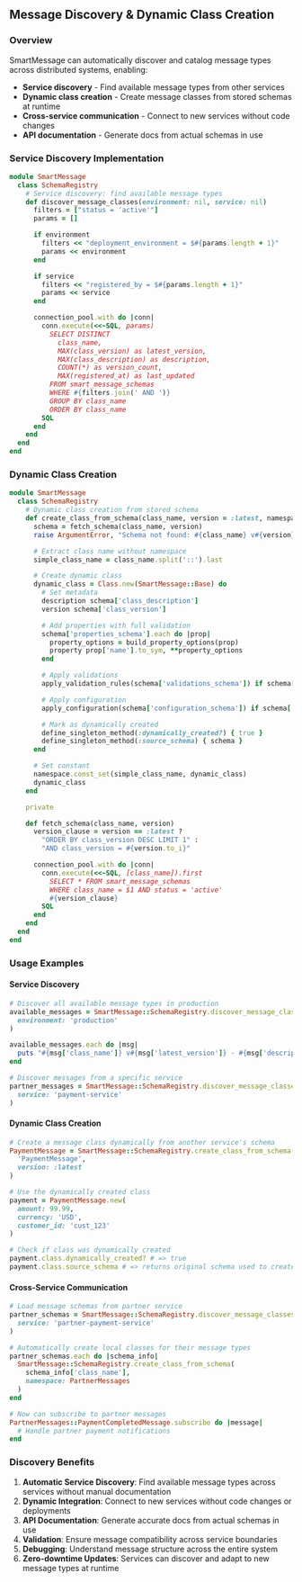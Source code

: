## Message Discovery & Dynamic Class Creation

### Overview

SmartMessage can automatically discover and catalog message types across distributed systems, enabling:

- **Service discovery** - Find available message types from other services
- **Dynamic class creation** - Create message classes from stored schemas at runtime
- **Cross-service communication** - Connect to new services without code changes
- **API documentation** - Generate docs from actual schemas in use

### Service Discovery Implementation

```ruby
module SmartMessage
  class SchemaRegistry
    # Service discovery: find available message types
    def discover_message_classes(environment: nil, service: nil)
      filters = ["status = 'active'"]
      params = []

      if environment
        filters << "deployment_environment = $#{params.length + 1}"
        params << environment
      end

      if service
        filters << "registered_by = $#{params.length + 1}"
        params << service
      end

      connection_pool.with do |conn|
        conn.execute(<<~SQL, params)
          SELECT DISTINCT
            class_name,
            MAX(class_version) as latest_version,
            MAX(class_description) as description,
            COUNT(*) as version_count,
            MAX(registered_at) as last_updated
          FROM smart_message_schemas
          WHERE #{filters.join(' AND ')}
          GROUP BY class_name
          ORDER BY class_name
        SQL
      end
    end
  end
end
```

### Dynamic Class Creation

```ruby
module SmartMessage
  class SchemaRegistry
    # Dynamic class creation from stored schema
    def create_class_from_schema(class_name, version = :latest, namespace = Object)
      schema = fetch_schema(class_name, version)
      raise ArgumentError, "Schema not found: #{class_name} v#{version}" unless schema

      # Extract class name without namespace
      simple_class_name = class_name.split('::').last

      # Create dynamic class
      dynamic_class = Class.new(SmartMessage::Base) do
        # Set metadata
        description schema['class_description']
        version schema['class_version']

        # Add properties with full validation
        schema['properties_schema'].each do |prop|
          property_options = build_property_options(prop)
          property prop['name'].to_sym, **property_options
        end

        # Apply validations
        apply_validation_rules(schema['validations_schema']) if schema['validations_schema']

        # Apply configuration
        apply_configuration(schema['configuration_schema']) if schema['configuration_schema']

        # Mark as dynamically created
        define_singleton_method(:dynamically_created?) { true }
        define_singleton_method(:source_schema) { schema }
      end

      # Set constant
      namespace.const_set(simple_class_name, dynamic_class)
      dynamic_class
    end

    private

    def fetch_schema(class_name, version)
      version_clause = version == :latest ?
        "ORDER BY class_version DESC LIMIT 1" :
        "AND class_version = #{version.to_i}"

      connection_pool.with do |conn|
        conn.execute(<<~SQL, [class_name]).first
          SELECT * FROM smart_message_schemas
          WHERE class_name = $1 AND status = 'active'
          #{version_clause}
        SQL
      end
    end
  end
end
```

### Usage Examples

#### Service Discovery
```ruby
# Discover all available message types in production
available_messages = SmartMessage::SchemaRegistry.discover_message_classes(
  environment: 'production'
)

available_messages.each do |msg|
  puts "#{msg['class_name']} v#{msg['latest_version']} - #{msg['description']}"
end

# Discover messages from a specific service
partner_messages = SmartMessage::SchemaRegistry.discover_message_classes(
  service: 'payment-service'
)
```

#### Dynamic Class Creation
```ruby
# Create a message class dynamically from another service's schema
PaymentMessage = SmartMessage::SchemaRegistry.create_class_from_schema(
  'PaymentMessage',
  version: :latest
)

# Use the dynamically created class
payment = PaymentMessage.new(
  amount: 99.99,
  currency: 'USD',
  customer_id: 'cust_123'
)

# Check if class was dynamically created
payment.class.dynamically_created? # => true
payment.class.source_schema # => returns original schema used to create class
```

#### Cross-Service Communication
```ruby
# Load message schemas from partner service
partner_schemas = SmartMessage::SchemaRegistry.discover_message_classes(
  service: 'partner-payment-service'
)

# Automatically create local classes for their message types
partner_schemas.each do |schema_info|
  SmartMessage::SchemaRegistry.create_class_from_schema(
    schema_info['class_name'],
    namespace: PartnerMessages
  )
end

# Now can subscribe to partner messages
PartnerMessages::PaymentCompletedMessage.subscribe do |message|
  # Handle partner payment notifications
end
```

### Discovery Benefits

1. **Automatic Service Discovery**: Find available message types across services without manual documentation
2. **Dynamic Integration**: Connect to new services without code changes or deployments
3. **API Documentation**: Generate accurate docs from actual schemas in use
4. **Validation**: Ensure message compatibility across service boundaries
5. **Debugging**: Understand message structure across the entire system
6. **Zero-downtime Updates**: Services can discover and adapt to new message types at runtime